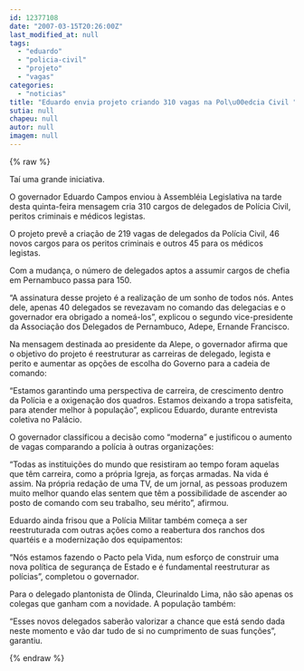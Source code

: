```yaml
---
id: 12377108
date: "2007-03-15T20:26:00Z"
last_modified_at: null
tags:
  - "eduardo"
  - "policia-civil"
  - "projeto"
  - "vagas"
categories:
  - "noticias"
title: "Eduardo envia projeto criando 310 vagas na Pol\u00edcia Civil "
sutia: null
chapeu: null
autor: null
imagem: null
---
```

{% raw %}
<p><P>Taí uma grande iniciativa.</P></p>
<p><P>O governador Eduardo Campos&nbsp;enviou à Assembléia Legislativa na tarde desta quinta-feira&nbsp;mensagem&nbsp;cria 310 cargos de delegados de Polícia Civil, peritos criminais e médicos legistas. </P></p>
<p><P>O projeto prevê a criação de 219 vagas de delegados da Polícia Civil, 46 novos cargos para os peritos criminais e outros 45 para os médicos legistas. </P></p>
<p><P>Com a mudança, o número de delegados aptos a assumir cargos de chefia em Pernambuco passa para 150. </P></p>
<p><P>“A assinatura desse projeto é a realização de um sonho de todos nós. Antes dele, apenas 40 delegados se revezavam no comando das delegacias e o governador era obrigado a nomeá-los”, explicou o segundo vice-presidente da Associação dos Delegados de Pernambuco, Adepe, Ernande Francisco. </P></p>
<p><P>Na mensagem destinada ao presidente da Alepe, o governador afirma que o objetivo do projeto é reestruturar as carreiras de delegado, legista e perito e aumentar as opções de escolha do Governo para a cadeia de comando:</P></p>
<p><P>“Estamos garantindo uma perspectiva de carreira, de crescimento dentro da Polícia e a oxigenação dos quadros. Estamos deixando a tropa satisfeita, para atender melhor à população”, explicou Eduardo, durante entrevista coletiva no Palácio. </P></p>
<p><P>O governador classificou a decisão como “moderna” e justificou o aumento de vagas comparando a polícia à outras organizações:</P></p>
<p><P>“Todas as instituições do mundo que resistiram ao tempo foram aquelas que têm carreira, como a própria Igreja, as forças armadas. Na vida é assim. Na própria redação de uma TV, de um jornal, as pessoas produzem muito melhor quando elas sentem que têm a possibilidade de ascender ao posto de comando com seu trabalho, seu mérito”, afirmou. </P></p>
<p><P>Eduardo ainda frisou que a Polícia Militar também começa a ser reestruturada com outras ações como a reabertura dos ranchos dos quartéis e a modernização dos equipamentos:</P></p>
<p><P>“Nós estamos fazendo o Pacto pela Vida, num esforço de construir uma nova política de segurança de Estado e é fundamental reestruturar as polícias”, completou o governador.</P></p>
<p><P>Para o delegado plantonista de Olinda, Cleurinaldo Lima, não são apenas os colegas que ganham com a novidade. A população também:</P></p>
<p><P>“Esses novos delegados saberão valorizar a chance que está sendo dada neste momento e vão dar tudo de si no cumprimento de suas funções”, garantiu. </P> </p>
{% endraw %}
